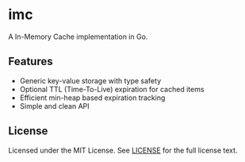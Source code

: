 # imc

A In-Memory Cache implementation in Go.

## Features

- Generic key-value storage with type safety
- Optional TTL (Time-To-Live) expiration for cached items
- Efficient min-heap based expiration tracking
- Simple and clean API

## License

Licensed under the MIT License. See [LICENSE](https://github.com/wzshiming/imc/blob/master/LICENSE) for the full license text.
